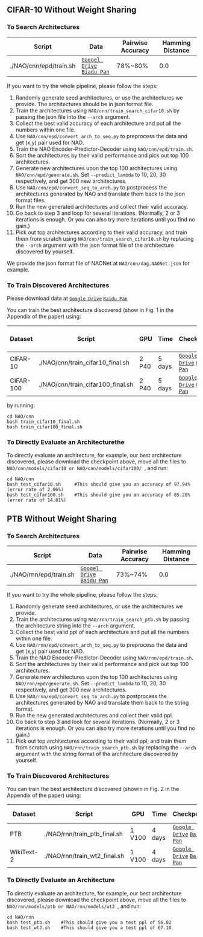 ## CIFAR-10 Without Weight Sharing
### To Search Architectures
| Script | Data | Pairwise Accuracy | Hamming Distance |
| ------------- | ------------- | ------------- | ------------- |
| ./NAO/cnn/epd/train.sh | [`Googel Drive`](https://drive.google.com/open?id=1mjIR33wwV7R6_U1_WQ98uK7al-QlRHtv) [`Biadu Pan`](https://pan.baidu.com/s/1jnjkyLylX1LqiD9m98vRqw)| 78%~80% | 0.0 | 

If you want to try the whole pipeline, please follow the steps:

1. Randomly generate seed architectures, or use the architectures we provide. The architectures should be in json format file.
2. Train the architectures using ```NAO/cnn/train_search_cifar10.sh``` by passing the json file into the ```--arch``` argument.
3. Collect the best valid accuracy of each architecture and put all the numbers within one file.
4. Use ```NAO/cnn/epd/convert_arch_to_seq.py``` to preprocess the data and get (x,y) pair used for NAO.
5. Train the NAO Encoder-Predictor-Decoder using ```NAO/cnn/epd/train.sh```.
6. Sort the architectures by their valid performance and pick out top 100 architectures.
7. Generate new architectures upon the top 100 architectures using ```NAO/cnn/epd/generate.sh```. Set ```--predict_lambda``` to 10, 20, 30 respectively, and get 300 new architectures.
8. Use ```NAO/cnn/epd/convert_seq_to_arch.py``` to postprocess the architectures generated by NAO and translate them back to the json format files.
9. Run the new generated architectures and collect their valid accuracy.
10. Go back to step 3 and loop for several iterations. (Normally, 2 or 3 iterations is enough. Or you can also try more iterations until you find no gain.)
11. Pick out top architectures according to their valid accuracy, and train them from scratch using ```NAO/cnn/train_search_cifar10.sh``` by replacing the ```--arch``` argument with the json format file of the architecture discovered by yourself.

We provide the json format file of NAONet at ```NAO/cnn/dag.NAONet.json``` for example.

### To Train Discovered Architectures
Please download data at [`Google Drive`](https://drive.google.com/open?id=1XcC_cycn1Dog4s_Bki8TV9XZYc1Ast3u) [`Baidu Pan`](https://pan.baidu.com/s/1VS2_K3nAzWZh-JIwVmNyCg)

You can train the best architecture discovered (show in Fig. 1 in the Appendix of the paper) using:

| Dataset | Script | GPU | Time | Checkpoint| Error Rate (Test)|
| ------------- | ------------- | ------------- | ------------- | ------------- | ------------- |
|CIFAR-10| ./NAO/cnn/train_cifar10_final.sh | 2 P40 | 5 days | [`Google Drive`](https://drive.google.com/open?id=1TPgAZB7ZXAxaYmTj8efriJ6IbmSgMJKX) [`Baidu Pan`](https://pan.baidu.com/s/1r8nQIRE7F4jBTEKKqyaZuA)| 2.10% |
|CIFAR-100| ./NAO/cnn/train_cifar100_final.sh | 2 P40 | 5 days | [`Google Drive`](https://drive.google.com/open?id=15eDukFiGoGmqLbZAES826eFem99V_2bI) [`Baidu Pan`](https://pan.baidu.com/s/1r8nQIRE7F4jBTEKKqyaZuA)| 14.80% |

by running:
```
cd NAO/cnn
bash train_cifar10_final.sh
bash train_cifar100_final.sh
```

### To Directly Evaluate an Architecturethe 
To directly evaluate an architecture, for example, our best architecture discovered, please download the checkpoint above, move all the files to ```NAO/cnn/models/cifar10 or NAO/cnn/models/cifar100/ ```, and run:
```
cd NAO/cnn
bash test_cifar10.sh     #This should give you an accuracy of 97.94% (error rate of 2.06%)
bash test_cifar100.sh    #This should give you an accuracy of 85.20% (error rate of 14.81%)
```


## PTB Without Weight Sharing
### To Search Architectures

| Script | Data | Pairwise Accuracy | Hamming Distance |
| ------------- | ------------- | ------------- | ------------- |
| ./NAO/rnn/epd/train.sh | [`Googel Drive`](https://drive.google.com/open?id=1iRCyladgdE-TCD2Cj05ucAr7tzrUVZkq) [`Baidu Pan`](https://pan.baidu.com/s/17UC2CGao352e1axZtdwcSA)| 73%~74% | 0.0 | 

If you want to try the whole pipeline, please follow the steps:

1. Randomly generate seed architectures, or use the architectures we provide.
2. Train the architectures using ```NAO/rnn/train_search_ptb.sh``` by passing the architecture string into the ```--arch``` argument.
3. Collect the best valid ppl of each architecture and put all the numbers within one file.
4. Use ```NAO/rnn/epd/convert_arch_to_seq.py``` to preprocess the data and get (x,y) pair used for NAO.
5. Train the NAO Encoder-Predictor-Decoder using ```NAO/rnn/epd/train.sh```.
6. Sort the architectures by their valid performance and pick out top 100 architectures.
7. Generate new architectures upon the top 100 architectures using ```NAO/rnn/epd/generate.sh```. Set ```--predict_lambda``` to 10, 20, 30 respectively, and get 300 new architectures.
8. Use ```NAO/rnn/epd/convert_seq_to_arch.py``` to postprocess the architectures generated by NAO and translate them back to the string format.
9. Run the new generated architectures and collect their valid ppl.
10. Go back to step 3 and look for several iterations. (Normally, 2 or 3 iterations is enough. Or you can also try more iterations until you find no gain.)
11. Pick out top architectures according to their valid ppl, and train them from scratch using ```NAO/rnn/train_search_ptb.sh``` by replacing the ```--arch``` argument with the string format of the architecture discovered by yourself.

### To Train Discovered Architectures
You can train the best architecture discovered (showin in Fig. 2 in the Appendix of the paper) using:

| Dataset | Script | GPU | Time | Checkpoint| PPL (Test)|
| ------------- | ------------- | ------------- | ------------- | ------------- |------------- |
|PTB| ./NAO/rnn/train_ptb_final.sh | 1 V100 | 4 days | [`Google Drive`](https://drive.google.com/open?id=1o8Nq890szQwlMZDHwzcGhZ3BsnH_sGvT) [`Baidu Pan`](https://pan.baidu.com/s/1jnjkyLylX1LqiD9m98vRqw)| 56.02 |
|WikiText-2| ./NAO/rnn/train_wt2_final.sh | 1 V100 | 4 days | [`Google Drive`](https://drive.google.com/open?id=1N0BbsJPJo02pE2ILfAi_RtLPOJJwBxfu) [`Baidu Pan`](https://pan.baidu.com/s/1jnjkyLylX1LqiD9m98vRqw)| 67.10 |

### To Directly Evaluate an Architecture
To directly evaluate an architecture, for example, our best architecture discovered, please download the checkpoint above, move all the files to ```NAO/rnn/models/ptb or NAO/rnn/models/wt2 ```, and run:
```
cd NAO/rnn
bash test_ptb.sh    #This should give you a test ppl of 56.02
bash test_wt2.sh    #This should give you a test ppl of 67.10
```

